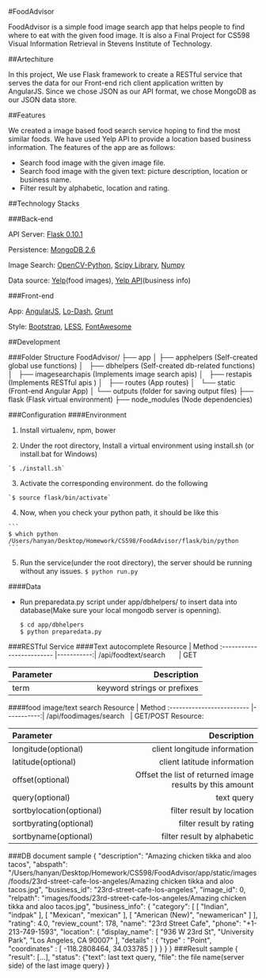 #FoodAdvisor

FoodAdvisor is a simple food image search app that helps people to find where
to eat with the given food image. It is also a Final Project for CS598 Visual
Information Retrieval in Stevens Institute of Technology.

##Artechiture

In this project, We use Flask framework to create a RESTful service that serves the data for our Front-end rich client application written by AngularJS. Since we chose JSON as our API format, we chose MongoDB as our JSON data store.

##Features

We created a image based food search service hoping to find the most similar foods. We have used Yelp API to provide a location based business information. The features of the app are as follows: 

- Search food image with the given image file.
- Search food image with the given text: picture description, location or business name.
- Filter result by alphabetic, location and rating.

##Technology Stacks

###Back-end

API Server: [Flask 0.10.1](http://flask.pocoo.org/)

Persistence: [MongoDB 2.6](https://www.mongodb.org/)

Image Search: [OpenCV-Python](http://docs.opencv.org/trunk/doc/py_tutorials/py_setup/py_table_of_contents_setup/py_table_of_contents_setup.html#py-table-of-content-setup), [Scipy Library](http://www.scipy.org/scipylib/index.html), [Numpy](http://www.numpy.org)

Data source: [Yelp](http://www.yelp.com)(food images), [Yelp API](http://api.yelp.com)(business info)

###Front-end

App: [AngularJS](http://angularjs.org/), [Lo-Dash](http://lodash.com/), [Grunt](http://gruntjs.com/)

Style: [Bootstrap](http://getbootstrap.com/), [LESS](http://lesscss.org/), [FontAwesome](http://fortawesome.github.io/Font-Awesome/)

##Development

###Folder Structure
    FoodAdvisor/
        ├── app
        │   ├── apphelpers        (Self-created global use functions)
        │   ├── dbhelpers         (Self-created db-related functions)
        │   ├── imagesearchapis   (Implements image search apis)
        │   ├── restapis          (Implements RESTful apis )
        │   ├── routes            (App routes)
        │   └── static            (Front-end Angular App)
        │   └── outputs           (folder for saving output files)
        ├── flask                 (Flask virtual environment)
        ├── node_modules          (Node dependencies)

###Configuration
####Environment

  1. Install virtualenv, npm, bower

  2. Under the root directory, Install a virtual environment using install.sh (or install.bat for Windows)
     
    `$ ./install.sh`
  3. Activate the corresponding environment. do the following
    
    `$ source flask/bin/activate`
  4. Now, when you check your python path, it should be like this
        
    ```
    $ which python
    /Users/hanyan/Desktop/Homework/CS598/FoodAdvisor/flask/bin/python
    ```
  5. Run the service(under the root directory), the server should be running without any issues.
    `$ python run.py`

####Data

  - Run preparedata.py script under app/dbhelpers/ to insert data into database(Make sure your local mongodb server is openning).
  
    ```
    $ cd app/dbhelpers
    $ python preparedata.py
    ```

###RESTful Service
####Text autocomplete
Resource                   |      Method
:------------------------- |-----------:|
/api/foodtext/search &nbsp;&nbsp;&nbsp;&nbsp;&nbsp;&nbsp;| GET

Parameter                  |Description
:------------------------- |-----------:|
term &nbsp;&nbsp;&nbsp;&nbsp;&nbsp;&nbsp;&nbsp;&nbsp;&nbsp;&nbsp;&nbsp;&nbsp;&nbsp;&nbsp;&nbsp;&nbsp;&nbsp;&nbsp;&nbsp;&nbsp;&nbsp;&nbsp;&nbsp;&nbsp;&nbsp;&nbsp;&nbsp;| keyword strings or prefixes

####food image/text search
Resource                   |      Method
:------------------------- |-----------:|
/api/foodimages/search &nbsp;    | GET/POST
Resource:

Parameter                  |Description
:------------------------- |-----------:|
longitude(optional) | client longitude information
latitude(optional) | client latitude information
offset(optional) | Offset the list of returned image results by this amount
query(optional) | text query
sortbylocation(optional) | filter result by location
sortbyrating(optional) | filter result by rating
sortbyname(optional) | filter result by alphabetic

###DB document sample
    {
        "description": "Amazing chicken tikka and aloo tacos",
        "abspath": "/Users/hanyan/Desktop/Homework/CS598/FoodAdvisor/app/static/images/foods/23rd-street-cafe-los-angeles/Amazing chicken tikka and aloo tacos.jpg",
        "business_id": "23rd-street-cafe-los-angeles",
        "image_id": 0,
        "relpath": "images/foods/23rd-street-cafe-los-angeles/Amazing chicken tikka and aloo tacos.jpg",
        "business_info": {
            "category": [
                [
                    "Indian",
                    "indpak"
                ],
                [
                    "Mexican",
                    "mexican"
                ],
                [
                    "American (New)",
                    "newamerican"
                ]
            ],
            "rating": 4.0,
            "review_count": 178,
            "name": "23rd Street Cafe",
            "phone": "+1-213-749-1593",
            "location": {
                "display_name": [
                    "936 W 23rd St",
                    "University Park",
                    "Los Angeles, CA 90007"
                ],
    			"details" : {
    				"type" : "Point",
    				"coordinates" : [
    					-118.2808464,
    					34.033785
    				]
    			}
            }
        }
    }
###Result sample
    {
        "result": [...],
        "status": {"text": last text query, "file": the file name(server side) of the last image query}
    }
